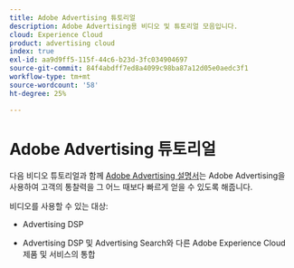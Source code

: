 ```yaml
---
title: Adobe Advertising 튜토리얼
description: Adobe Advertising용 비디오 및 튜토리얼 모음입니다.
cloud: Experience Cloud
product: advertising cloud
index: true
exl-id: aa9d9ff5-115f-44c6-b23d-3fc034904697
source-git-commit: 84f4abdff7ed8a4099c98ba87a12d05e0aedc3f1
workflow-type: tm+mt
source-wordcount: '58'
ht-degree: 25%

---
```


# Adobe Advertising 튜토리얼

다음 비디오 튜토리얼과 함께 [Adobe Advertising 설명서](https://experienceleague.adobe.com/docs/advertising-cloud.html)는 Adobe Advertising을 사용하여 고객의 통찰력을 그 어느 때보다 빠르게 얻을 수 있도록 해줍니다.

비디오를 사용할 수 있는 대상:

* Advertising DSP

* Advertising DSP 및 Advertising Search와 다른 Adobe Experience Cloud 제품 및 서비스의 통합

<!--
See other -learn tutorials landing pages to get ideas for additional content
-->

